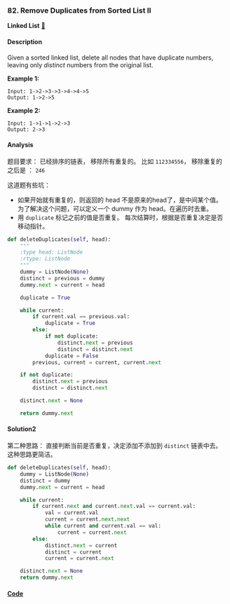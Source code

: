 ### 82. Remove Duplicates from Sorted List II

**Linked List**    [🧡](https://leetcode.com/problems/remove-duplicates-from-sorted-list-ii)    

#### Description

Given a sorted linked list, delete all nodes that have duplicate numbers, leaving only _distinct_ numbers from the original list.

**Example 1:**

```
Input: 1->2->3->3->4->4->5
Output: 1->2->5
```

**Example 2:**

```
Input: 1->1->1->2->3
Output: 2->3
```

#### Analysis

题目要求： 已经排序的链表， 移除所有重复的。 比如 `112334556`， 移除重复的之后是 ：  `246`

这道题有些坑：

- 如果开始就有重复的，则返回的 head 不是原来的head了，是中间某个值。 为了解决这个问题，可以定义一个 dummy 作为 head。在遍历时去重。
- 用 `duplicate` 标记之前的值是否重复。 每次结算时，根据是否重复决定是否移动指针。

```python
def deleteDuplicates(self, head):
    """
    :type head: ListNode
    :rtype: ListNode
    """
    dummy = ListNode(None)
    distinct = previous = dummy
    dummy.next = current = head

    duplicate = True

    while current:
        if current.val == previous.val:
            duplicate = True
        else:
            if not duplicate:
                distinct.next = previous
                distinct = distinct.next
            duplicate = False
        previous, current = current, current.next

    if not duplicate:
        distinct.next = previous
        distinct = distinct.next

    distinct.next = None

    return dummy.next
```

#### Solution2

第二种思路： 直接判断当前是否重复，决定添加不添加到 `distinct` 链表中去。 这种思路更简洁。


```python
def deleteDuplicates(self, head):
    dummy = ListNode(None)
    distinct = dummy
    dummy.next = current = head

    while current:
        if current.next and current.next.val == current.val:
            val = current.val
            current = current.next.next
            while current and current.val == val:
                current = current.next
        else:
            distinct.next = current
            distinct = current
            current = current.next

    distinct.next = None
    return dummy.next
```

#### [Code](../python/82.%20Remove%20Duplicates%20from%20Sorted%20List%20II.py)
